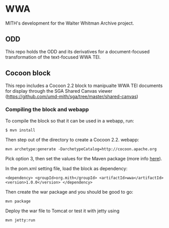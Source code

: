 # WWA

MITH's development for the Walter Whitman Archive project.

## ODD

This repo holds the ODD and its derivatives for a document-focused transformation of the text-focused WWA TEI.

## Cocoon block

This repo includes a Cocoon 2.2 block to manipualte WWA TEI documents for display through the SGA Shared Canvas viewer (https://github.com/umd-mith/sga/tree/master/shared-canvas)

### Compiling the block and webapp

To compile the block so that it can be used in a webapp, run:

`$ mvn install`

Then step out of the directory to create a Cocoon 2.2. webapp:

`mvn archetype:generate -DarchetypeCatalog=http://cocoon.apache.org`

Pick option 3, then set the values for the Maven package (more info [here](http://cocoon.apache.org/2.2/1362_1_1.html)).

In the pom.xml setting file, load the block as dependency:

`<dependency>
	<groupId>org.mith</groupId>
	<artifactId>wwa</artifactId>
	<version>1.0.0</version>
</dependency>`

Then create the war package and you should be good to go:

`mvn package`

Deploy the war file to Tomcat or test it with jetty using

`mvn jetty:run`
